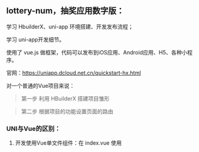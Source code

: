 ## lottery-num，抽奖应用数字版：

学习 HbuilderX、uni-app 环境搭建、开发发布流程；

学习 uni-app开发细节。

使用了 vue.js 做框架，代码可以发布到iOS应用、Android应用、H5、各种小程序。

官网：https://uniapp.dcloud.net.cn/quickstart-hx.html


对一个普通的Vue项目来说：
> 第一步 利用 HBuilderX 搭建项目雏形

> 第二步 根据项目的功能设置页面的路由


### UNI与Vue的区别：

1. 开发使用Vue单文件组件：在 index.vue 使用<template>、<script>、<style>

2. 在开发使用中，标签靠近小程序使用规范：
  
> div、p、ul、li 改成 view；
  
> span、font 改成 text；
  
> a 改成 navigator；
  
> img 改成 image； 
  
> uni-ui 新增了一批手机端常用的新组件，如：日期格式化、左右滑出的抽屉、可区域滚动视图容器、图标、进度条等；
  
> 而 vue使用web端的标签.

3. 接口能力靠近小程序规范，使用的内置的API，用JS实现路由的跳转，数据的存储等，

如：uni-app：uni.navigateTo 路由与页面跳转；uni.request 网络请求。

4.  数据的绑定与事件处理同 Vue.JS规范，同时补充了APP及页面的生命周期，

如：APP.Vue中 onlaunch、onshow等。

5. 使用flex布局进行开发，单位是rpx（rpx是微信小程序独有的、解决屏幕自适应的尺寸单位，通过 rpx 设置元素和字体的大小，小程序在不同尺寸的屏幕下，可以实现自动适配）。

6. Uni-app可以编译到（头条，支付宝，微信，QQ，百度）小程序，安卓版，ios版，h5版。通过打包实现一套代码多端运行；

vue在web上是为单页应用而生的，在app上，单页应用会卡死。
